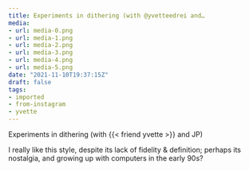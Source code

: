 ```yaml
---
title: Experiments in dithering (with @yvetteedrei and…
media:
- url: media-0.png
- url: media-1.png
- url: media-2.png
- url: media-3.png
- url: media-4.png
- url: media-5.png
date: "2021-11-10T19:37:15Z"
draft: false
tags:
- imported
- from-instagram
- yvette
---
```

Experiments in dithering \(with {{< friend yvette >}} and JP)

I really like this style, despite its lack of fidelity & definition; perhaps its nostalgia, and growing up with computers in the early 90s?
